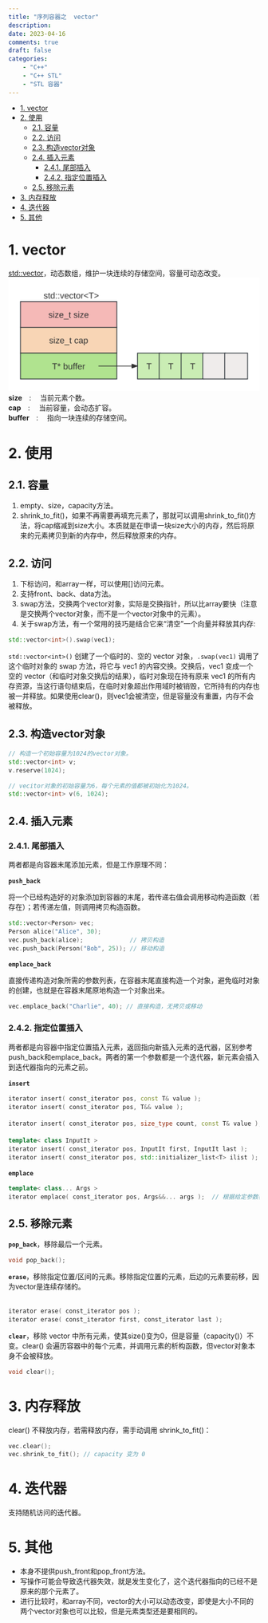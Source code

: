 ```yaml
---
title: "序列容器之  vector"
description: 
date: 2023-04-16
comments: true
draft: false
categories:
    - "C++"
    - "C++ STL"
    - "STL 容器"
---
```


- [1. vector](#1-vector)
- [2. 使用](#2-使用)
    - [2.1. 容量](#21-容量)
    - [2.2. 访问](#22-访问)
    - [2.3. 构造vector对象](#23-构造vector对象)
    - [2.4. 插入元素](#24-插入元素)
        - [2.4.1. 尾部插入](#241-尾部插入)
        - [2.4.2. 指定位置插入](#242-指定位置插入)
    - [2.5. 移除元素](#25-移除元素)
- [3. 内存释放](#3-内存释放)
- [4. 迭代器](#4-迭代器)
- [5. 其他](#5-其他)



# 1. vector
[std::vector](https://en.cppreference.com/w/cpp/container/vector.html)，动态数组，维护一块连续的存储空间，容量可动态改变。       
![vector内存结构示意图](vector内存结构.svg)      
**size**&emsp;:&emsp;     当前元素个数。      
**cap**&emsp;:&emsp;      当前容量，会动态扩容。       
**buffer**&emsp;:&emsp;   指向一块连续的存储空间。    


# 2. 使用
## 2.1. 容量
1. empty、size，capacity方法。
2. shrink_to_fit()，如果不再需要再填充元素了，那就可以调用shrink_to_fit()方法，将cap缩减到size大小。本质就是在申请一块size大小的内存，然后将原来的元素拷贝到新的内存中，然后释放原来的内存。   


## 2.2. 访问
1. 下标访问，和array一样，可以使用[]访问元素。     
2. 支持front、back、data方法。   
3. swap方法，交换两个vector对象，实际是交换指针，所以比array要快（注意是交换两个vector对象，而不是一个vector对象中的元素）。     
4. 关于swap方法，有一个常用的技巧是结合它来“清空”一个向量并释放其内存:   
```cpp
std::vector<int>().swap(vec1);
```
`std::vector<int>()` 创建了一个临时的、空的 vector<int> 对象，`.swap(vec1)` 调用了这个临时对象的 swap 方法，将它与 vec1 的内容交换。交换后，vec1 变成一个空的 vector（和临时对象交换后的结果），临时对象现在持有原来 vec1 的所有内存资源，当这行语句结束后，在临时对象超出作用域时被销毁，它所持有的内存也被一并释放。如果使用clear()，则vec1会被清空，但是容量没有重置，内存不会被释放。

## 2.3. 构造vector对象

```cpp
// 构造一个初始容量为1024的vector对象。
std::vector<int> v;
v.reserve(1024);     
```

```cpp
// vecitor对象的初始容量为6，每个元素的值都被初始化为1024。
std::vector<int> v(6, 1024);
```



## 2.4. 插入元素    

### 2.4.1. 尾部插入   
两者都是向容器末尾添加元素，但是工作原理不同：    

**`push_back`**     

将一个已经构造好的对象添加到容器的末尾，若传递右值会调用移动构造函数（若存在）；若传递左值，则调用拷贝构造函数。    
```cpp
std::vector<Person> vec;
Person alice("Alice", 30);
vec.push_back(alice);             // 拷贝构造
vec.push_back(Person("Bob", 25)); // 移动构造
```   

**`emplace_back`**      

直接传递构造对象所需的参数列表，在容器末尾直接构造一个对象，避免临时对象的创建，也就是在容器末尾原地构造一个对象出来。   
```cpp
vec.emplace_back("Charlie", 40); // 直接构造，无拷贝或移动
```

### 2.4.2. 指定位置插入
两者都是向容器中指定位置插入元素，返回指向新插入元素的迭代器，区别参考push_back和emplace_back。两者的第一个参数都是一个迭代器，新元素会插入到迭代器指向的元素之前。  

**`insert`**   
```cpp
iterator insert( const_iterator pos, const T& value );  
iterator insert( const_iterator pos, T&& value );  

iterator insert( const_iterator pos, size_type count, const T& value );  // 快速填充多个相同元素。   

template< class InputIt >
iterator insert( const_iterator pos, InputIt first, InputIt last );      // 在迭代器 pos 指向的位置前插入范围 [first, last) 中的所有元素。   
iterator insert( const_iterator pos, std::initializer_list<T> ilist );   // 在迭代器 pos 指向的位置前插入初始化列表 ilist 中的所有元素。   
```


**`emplace`**    
```cpp
template< class... Args >
iterator emplace( const_iterator pos, Args&&... args );  // 根据给定参数在指定位置前，原地构造一个元素。
```

## 2.5. 移除元素   

**`pop_back`**，移除最后一个元素。    
```cpp
void pop_back();  
```

**`erase`**，移除指定位置/区间的元素。移除指定位置的元素，后边的元素要前移，因为vector是连续存储的。  
   
```cpp

iterator erase( const_iterator pos );
iterator erase( const_iterator first, const_iterator last );
```

**`clear`**，移除 vector 中所有元素，使其size()变为0，但是容量（capacity()）不变。clear() 会遍历容器中的每个元素，并调用元素的析构函数，但vector对象本身不会被释放。     
```cpp
void clear(); 
```



# 3. 内存释放
clear() 不释放内存，若需释放内存，需手动调用 shrink_to_fit()：     
```cpp
vec.clear();
vec.shrink_to_fit(); // capacity 变为 0
```

# 4. 迭代器
支持随机访问的迭代器。   

# 5. 其他
- 本身不提供push_front和pop_front方法。   
- 写操作可能会导致迭代器失效，就是发生变化了，这个迭代器指向的已经不是原来的那个元素了。   
- 进行比较时，和array不同，vector的大小可以动态改变，即使是大小不同的两个vector对象也可以比较，但是元素类型还是要相同的。    


